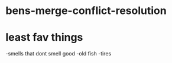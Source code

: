 # bens-merge-conflict-resolution

# least fav things

-smells that dont smell good
-old fish
-tires
